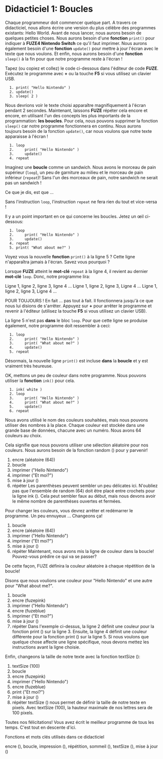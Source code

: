 # Didacticiel 1: Boucles

Chaque programmeur doit commencer quelque part. A travers ce didacticiel, nous allons écrire une version du plus célèbre des programmes existants: Hello World.
Avant de nous lancer, nous aurons besoin de quelques petites choses. Nous aurons besoin d'une **fonction** `print()` pour indiquer à **FUZE4 Nintendo Switch** ce qu'il faut imprimer. Nous aurons également besoin d'une **fonction** `update()` pour mettre à jour l'écran avec le texte que nous voulons. Et enfin, nous aurons besoin d'une **fonction** `sleep()` à la fin pour que notre programme reste à l'écran !

Tapez (ou copiez et collez) le code ci-dessous dans l'éditeur de code **FUZE**. Exécutez le programme avec **+** ou la touche **F5** si vous utilisez un clavier USB.

```
  1. print( "Hello Nintendo" )
  2. update()
  3. sleep( 2 )
```

Nous devrions voir le texte choisi apparaître magnifiquement à l'écran pendant 2 secondes. Maintenant, laissons **FUZE** répéter cela encore et encore, en utilisant l'un des concepts les plus importants de la programmation: **les boucles**. Pour cela, nous pouvons supprimer la fonction `sleep()` car notre programme fonctionnera en continu. Nous aurons toujours besoin de la fonction `update()`, car nous voulons que notre texte apparaisse à l'écran !

```
  1. loop
  2.     print( "Hello Nintendo" )
  3.     update()
  4. repeat
```

Imaginez une **boucle** comme un sandwich. Nous avons le morceau de pain supérieur (`loop`), un peu de garniture au milieu et le morceau de pain inférieur (`repeat`)! Sans l'un des morceaux de pain, notre sandwich ne serait pas un sandwich !

Ce que je dis, est que ...

Sans l'instruction `loop`, l'instruction `repeat` ne fera rien du tout et vice-versa !

Il y a un point important en ce qui concerne les boucles. Jetez un œil ci-dessous:

```
  1. loop
  2.     print( "Hello Nintendo" )
  3.     update()
  4. repeat
  5. print( "What about me?" )
```

Voyez vous la nouvelle **fonction** `print()` à la ligne 5 ? Cette ligne n'apparaîtra jamais à l'écran. Savez vous pourquoi ?

Lorsque **FUZE** atteint le **mot-clé** `repeat` à la ligne 4, il revient au dernier **mot-clé** `loop`. Donc, notre programme lira:

Ligne 1, ligne 2, ligne 3, ligne 4 ... Ligne 1, ligne 2, ligne 3, Ligne 4 ... Ligne 1, ligne 2, ligne 3, Ligne 4 ...

POUR TOUJOURS ! En fait ... pas tout à fait. Il fonctionnera jusqu'à ce que nous lui disions de s'arrêter. Appuyez sur **+** pour arrêter le programme et revenir à l'éditeur (utilisez la touche **F5** si vous utilisez un clavier USB).

La ligne 5 n'est pas **dans** le bloc `loop`. Pour que cette ligne se produise également, notre programme doit ressembler à ceci:

```
  1. loop
  2.     print( "Hello Nintendo" )
  3.     print( "What about me?" )
  4.     update()
  5. repeat
```

Désormais, la nouvelle ligne `print()` est incluse **dans** la **boucle** et y est vraiment très heureuse.

OK, mettons un peu de couleur dans notre programme. Nous pouvons utiliser la **fonction** `ink()` pour cela.

```
  1. ink( white )
  2. loop
  3.     print( "Hello Nintendo" )
  4.     print( "What about me?" )
  5.     update()
  6. repeat
```

Nous avons utilisé le nom des couleurs souhaitées, mais nous pouvons utiliser des nombres à la place. Chaque couleur est stockée dans une grande base de données, chacune avec un numéro. Nous avons 64 couleurs au choix.

Cela signifie que nous pouvons utiliser une sélection aléatoire pour nos couleurs. Nous aurons besoin de la fonction random () pour y parvenir!

  1. encre (aléatoire (64))
  2. boucle
  3. imprimer ("Hello Nintendo")
  4. imprimer ("Et moi?")
  5. mise à jour ()
  6. répéter
Les parenthèses peuvent sembler un peu délicates ici. N'oubliez pas que l'ensemble de random (64) doit être placé entre crochets pour la ligne ink (). Cela peut sembler faux au début, mais nous devons avoir le même nombre de parenthèses ouvertes et fermées.

Pour changer les couleurs, vous devrez arrêter et redémarrer le programme. Un peu ennuyeux ... Changeons ça!

  1. boucle
  2. encre (aléatoire (64))
  3. imprimer ("Hello Nintendo")
  4. imprimer ("Et moi?")
  5. mise à jour ()
  6. répéter
Maintenant, nous avons mis la ligne de couleur dans la boucle! Pouvez-vous prédire ce qui va se passer?

De cette façon, FUZE définira la couleur aléatoire à chaque répétition de la boucle!

Disons que nous voulions une couleur pour "Hello Nintendo" et une autre pour "What about me?".

  1. boucle
  2. encre (fuzepink)
  3. imprimer ("Hello Nintendo")
  4. encre (fuzeblue)
  5. imprimer ("Et moi?")
  6. mise à jour ()
  7. répéter
Dans l'exemple ci-dessus, la ligne 2 définit une couleur pour la fonction print () sur la ligne 3. Ensuite, la ligne 4 définit une couleur différente pour la fonction print () sur la ligne 5. Si nous voulons que quelque chose affecte une ligne spécifique, nous devons mettez les instructions avant la ligne choisie.

Enfin, changeons la taille de notre texte avec la fonction textSize ():

  1. textSize (100)
  2. boucle
  3. encre (fuzepink)
  4. imprimer ("Hello Nintendo")
  5. encre (fuzeblue)
  6. print ("Et moi?")
  7. mise à jour ()
  8. répéter
textSize () nous permet de définir la taille de notre texte en pixels. Avec textSize (100), la hauteur maximale de nos lettres sera de 100 pixels.

Toutes nos félicitations! Vous avez écrit le meilleur programme de tous les temps. C'est tout en descente d'ici.

Fonctions et mots clés utilisés dans ce didacticiel

encre (), boucle, impression (), répétition, sommeil (), textSize (), mise à jour ()
